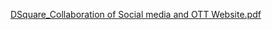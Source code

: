 [DSquare_Collaboration of Social media and OTT Website.pdf](https://github.com/user-attachments/files/15986855/DSquare_Collaboration.of.Social.media.and.OTT.Website.pdf)
